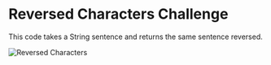 # Reversed Characters Challenge
This code takes a String sentence and returns the same sentence reversed.

![Reversed Characters](../Images/Images/ReverseCharacters.png)
